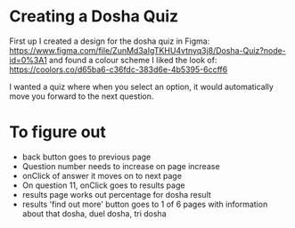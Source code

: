 # Creating a Dosha Quiz

First up I created a design for the dosha quiz in Figma: https://www.figma.com/file/ZunMd3aIgTKHU4vtnyq3j8/Dosha-Quiz?node-id=0%3A1 and found a colour scheme I liked the look of: https://coolors.co/d65ba6-c36fdc-383d6e-4b5395-6ccff6

I wanted a quiz where when you select an option, it would automatically move you forward to the next question. 

# To figure out

- back button goes to previous page
- Question number needs to increase on page increase
- onClick of answer it moves on to next page
- On question 11, onClick goes to results page
- results page works out percentage for dosha result
- results 'find out more' button goes to 1 of 6 pages with information about that dosha, duel dosha, tri dosha